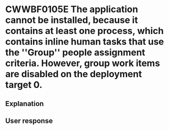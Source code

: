 # CWWBF0105E The application cannot be installed, because it contains at least one process, which contains inline human tasks that use the ''Group'' people assignment criteria. However, group work items are disabled on the deployment target 0.

## Explanation

## User response